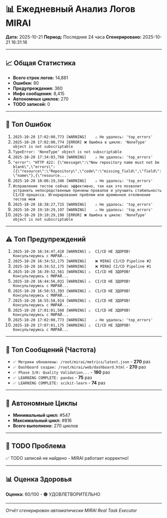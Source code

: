 # 📊 Ежедневный Анализ Логов MIRAI

**Дата:** 2025-10-21
**Период:** Последние 24 часа
**Сгенерировано:** 2025-10-21 16:31:16

---

## 📈 Общая Статистика

- **Всего строк логов:** 14,881
- **Ошибки:** 80
- **Предупреждения:** 360
- **Инфо сообщения:** 8,415
- **Автономных циклов:** 270
- **TODO записей:** 0

---

## 🔴 Топ Ошибок

1. `2025-10-20 17:02:00,773 [WARNING]    ⚠️ Не удалось: 'top_errors'`
2. `2025-10-20 17:02:00,774 [ERROR] ❌ Ошибка в цикле: 'NoneType' object is not subscriptable`
3. `TypeError: 'NoneType' object is not subscriptable`
4. `2025-10-20 17:34:03,768 [WARNING]    ⚠️ Не удалось: 'top_errors'`
5. `"error": "HTTP 422: {\"message\":\"New repository name must not be blank\",\"errors\":[{\"resource\":\"Repository\",\"code\":\"missing_field\",\"field\":\"name\"},{\"resource...`
6. `2025-10-20 18:06:19,346 [WARNING]    ⚠️ Не удалось: 'top_errors'`
7. `Исправление тестов сейчас эффективно, так как это позволит устранить непосредственные причины провалов и улучшить стабильность CI/CD процесса. Игнорирование проблем или временное отключение тестов мож`
8. `2025-10-20 18:38:27,715 [WARNING]    ⚠️ Не удалось: 'top_errors'`
9. `2025-10-20 19:10:29,197 [WARNING]    ⚠️ Не удалось: 'top_errors'`
10. `2025-10-20 19:10:29,198 [ERROR] ❌ Ошибка в цикле: 'NoneType' object is not subscriptable`

---

## ⚠️ Топ Предупреждений

1. `2025-10-20 16:34:47,418 [WARNING] ⚠️  CI/CD НЕ ЗДОРОВ! Консультируюсь с МИРАЙ...`
2. `2025-10-20 16:34:52,175 [WARNING]    ❌ MIRAI CI/CD Pipeline #2`
3. `2025-10-20 16:34:52,175 [WARNING]    ❌ MIRAI CI/CD Pipeline #1`
4. `2025-10-20 16:39:52,561 [WARNING] ⚠️  CI/CD НЕ ЗДОРОВ! Консультируюсь с МИРАЙ...`
5. `2025-10-20 16:44:56,031 [WARNING] ⚠️  CI/CD НЕ ЗДОРОВ! Консультируюсь с МИРАЙ...`
6. `2025-10-20 16:50:53,393 [WARNING] ⚠️  CI/CD НЕ ЗДОРОВ! Консультируюсь с МИРАЙ...`
7. `2025-10-20 16:55:58,914 [WARNING] ⚠️  CI/CD НЕ ЗДОРОВ! Консультируюсь с МИРАЙ...`
8. `2025-10-20 17:01:01,568 [WARNING] ⚠️  CI/CD НЕ ЗДОРОВ! Консультируюсь с МИРАЙ...`
9. `2025-10-20 17:02:00,773 [WARNING]    ⚠️ Не удалось: 'top_errors'`
10. `2025-10-20 17:07:01,175 [WARNING] ⚠️  CI/CD НЕ ЗДОРОВ! Консультируюсь с МИРАЙ...`

---

## 💬 Топ Сообщений (Частота)

- `✅ Метрики обновлены: /root/mirai/metrics/latest.json` - **270** раз
- `✅ Dashboard создан: /root/mirai/web/dashboard.html` - **270** раз
- `✅ Phase 3/6: Quality Validation...` - **180** раз
- `✅ LEARNING COMPLETE: pandas` - **75** раз
- `✅ LEARNING COMPLETE: scikit-learn` - **74** раз

---

## 🔄 Автономные Циклы

- **Минимальный цикл:** #547
- **Максимальный цикл:** #816
- **Всего выполнено:** 270 циклов

---

## 🚨 TODO Проблема

✅ TODO записей не найдено - MIRAI работает корректно!

---

## 📊 Оценка Здоровья

**Оценка:** 60/100 - 🟠 УДОВЛЕТВОРИТЕЛЬНО

---

*Отчёт сгенерирован автоматически MIRAI Real Task Executor*
